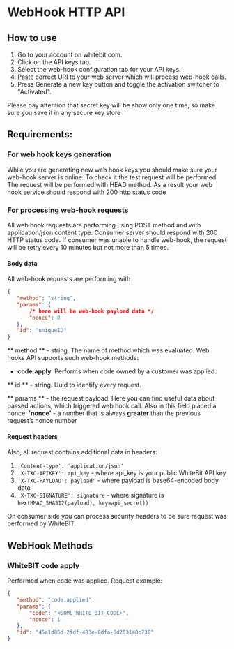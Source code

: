 # WebHook HTTP API

## How to use

1. Go to your account on whitebit.com.
2. Click on the API keys tab.
3. Select the web-hook configuration tab for your API keys.
4. Paste correct URI to your web server which will process web-hook calls.
5. Press Generate a new key button and toggle the activation switcher to "Activated".

Please pay attention that secret key will be show only one time, so make sure you save it in any secure key store

## Requirements:

### For web hook keys generation

While you are generating new web hook keys you should make sure your web-hook server is online. To check it the test request will be performed. 
The request will be performed with HEAD method. As a result your web hook service should respond with 200 http status code

### For processing web-hook requests

All web hook requests are performing using POST method and with application/json content type. Consumer server should respond with 200 HTTP status code. If consumer was unable to handle web-hook, the request will be retry every 10 minutes but not more than 5 times.  

#### Body data

All web-hook requests are performing with 

```json
{
   "method": "string",
   "params": {
       /* here will be web-hook payload data */
       "nonce": 0
   },
   "id": "uniqueID"
}
```

** method ** - string. The name of method which was evaluated. Web hooks API supports such web-hook methods:

- **code.apply**. Performs when code owned by a customer was applied. 

** id ** - string. Uuid to identify every request.

** params ** - the request payload. Here you can find useful data about passed actions, which triggered web hook call. Also in this field placed a nonce. **'nonce'** - a number that is always **greater** than the previous request’s nonce number 


#### Request headers

Also, all request contains additional data in headers:

1. `'Content-type': 'application/json'`
2. `'X-TXC-APIKEY': api_key` - where api_key is your public WhiteBit API key
3. `'X-TXC-PAYLOAD': payload'` - where payload is base64-encoded body data
4. `'X-TXC-SIGNATURE': signature` - where signature is `hex(HMAC_SHA512(payload), key=api_secret))`

On consumer side you can process security headers to be sure request was performed by WhiteBIT.

## WebHook Methods

### WhiteBIT code apply

Performed when code was applied. Request example:

```json
{
   "method": "code.applied",
   "params": {
       "code": "<SOME_WHITE_BIT_CODE>",
       "nonce": 1
   },
   "id": "45a1d85d-2fdf-483e-8dfa-6d253148c730"
}   
```



